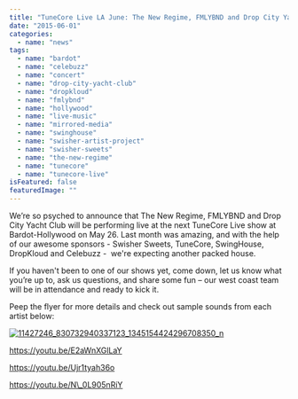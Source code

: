 ```yaml
---
title: "TuneCore Live LA June: The New Regime, FMLYBND and Drop City Yacht Club"
date: "2015-06-01"
categories: 
  - name: "news"
tags: 
  - name: "bardot"
  - name: "celebuzz"
  - name: "concert"
  - name: "drop-city-yacht-club"
  - name: "dropkloud"
  - name: "fmlybnd"
  - name: "hollywood"
  - name: "live-music"
  - name: "mirrored-media"
  - name: "swinghouse"
  - name: "swisher-artist-project"
  - name: "swisher-sweets"
  - name: "the-new-regime"
  - name: "tunecore"
  - name: "tunecore-live"
isFeatured: false
featuredImage: ""
---
```


We’re so psyched to announce that The New Regime, FMLYBND and Drop City Yacht Club will be performing live at the next TuneCore Live show at Bardot-Hollywood on May 26. Last month was amazing, and with the help of our awesome sponsors - Swisher Sweets, TuneCore, SwingHouse, DropKloud and Celebuzz -  we're expecting another packed house.

If you haven't been to one of our shows yet, come down, let us know what you’re up to, ask us questions, and share some fun – our west coast team will be in attendance and ready to kick it.

Peep the flyer for more details and check out sample sounds from each artist below:

[![11427246_830732940337123_1345154424296708350_n](http://www.mirroredmedia.com/wp-content/uploads/2015/06/11427246_830732940337123_1345154424296708350_n.jpg)](http://www.mirroredmedia.com/wp-content/uploads/2015/06/11427246_830732940337123_1345154424296708350_n.jpg)

https://youtu.be/E2aWnXGlLaY

https://youtu.be/Ujr1tyah36o

https://youtu.be/N\_0L905nRiY

